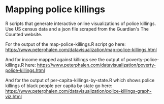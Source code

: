 # Mapping police killings
R scripts that generate interactive online visualizations of police killings. Use US census data and a json file scraped from the Guardian's The Counted website. 

For the output of the map-police-killings.R script go here: 
https://www.peterphalen.com/datavisualization/map-police-killings.html

And for income mapped against killings see the output of poverty-police-killings.R here: 
https://www.peterphalen.com/datavisualization/poverty-police-killings.html

And for the output of per-capita-killings-by-state.R which shows police killings of black people per capita by state go here:
https://www.peterphalen.com/datavisualization/police-killings-graph-viz.html
